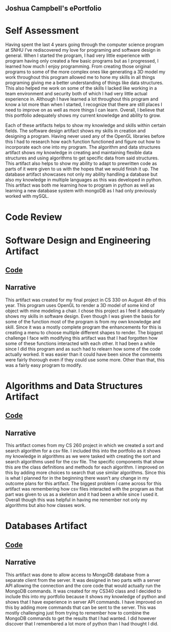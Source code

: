 ## Joshua Campbell's ePortfolio

# Self Assessment
  Having spent the last 4 years going through the computer science program at SNHU I’ve rediscovered my love for programing and software design in general. When I started the program, I had very little experience with program having only created a few basic programs but as I progressed, I learned how much I enjoy programming. From creating those original programs to some of the more complex ones like generating a 3D model my work throughout this program allowed me to hone my skills in all things programing giving me a better understanding of things like data structures. This also helped me work on some of the skills I lacked like working in a team environment and security both of which I had very little actual experience in. Although I have learned a lot throughout this program and know a lot more than when I started, I recognize that there are still places I need to improve on as well as more things I can learn. Overall, I believe that this portfolio adequately shows my current knowledge and ability to grow.
	 
 Each of these artifacts helps to show my knowledge and skills within certain fields. The software design artifact shows my skills in creation and designing a program. Having never used any of the OpenGL libraries before this I had to research how each function functioned and figure out how to incorporate each one into my program. The algorithm and data structures artifact shows my knowledge in creating and maintaining flexible data structures and using algorithms to get specific data from said structures. This artifact also helps to show my ability to adapt to prewritten code as parts of it were given to us with the hopes that we would finish it up. The database artifact showcases not only my ability handling a database but also my knowledge in multiple languages as this was developed in python. This artifact was both me learning how to program in python as well as learning a new database system with mongoDB as I had only previously worked with mySQL.

# Code Review

# Software Design and Engineering Artifact
## [Code](./SoftwareDesign.cpp) 

## Narrative
This artifact was created for my final project in CS 330 on August 4th of this year. This program uses OpenGL to render a 3D model of some kind of object with mine modeling a chair. I chose this project as I feel it adequately shows my skills in software design. Even though I was given the basis for some of the function most of the program is from my own knowledge and skill. Since it was a mostly complete program the enhancements for this is creating a menu to choose multiple different shapes to render. The biggest challenge I face with modifying this artifact was that I had forgotten how some of these functions interacted with each other. It had been a while since I did this program and as such had to relearn how some of the code actually worked. It was easier than it could have been since the comments were fairly thorough even if they could use some more. Other than that, this was a fairly easy program to modify.

# Algorithms and Data Structures Artifact
## [Code](./DataStructures.cpp)

## Narrative
This artifact comes from my CS 260 project in which we created a sort and search algorithm for a csv file. I included this into the portfolio as it shows my knowledge in algorithms as we were tasked with creating the sort and search algorithms used for the csv file. The specific components that show this are the class definitions and methods for each algorithm. I improved on this by adding more choices to search that use similar algorithms. Since this is what I planned for in the beginning there wasn’t any change in my outcome plans for this artifact. The biggest problem I came across for this artifact was remembering how csv files interacted with the program as that part was given to us as a skeleton and it had been a while since I used it. Overall though this was helpful in having me remember not only my algorithms but also how classes work.

# Databases Artifact
## [Code](./Database.py)

## Narrative
This artifact was done to allow access to MongoDB database from a separate client from the server. It was designed in two parts with a server API allowing the connection and the core code that would actually run the MongoDB commands. It was created for my CS340 class and I decided to include this into my portfolio because it shows my knowledge of python and shows that I have experience in server API commands. I have improved on this by adding more commands that can be sent to the server. This was mostly challenging just from trying to remember how to combine the MongoDB commands to get the results that I had wanted. I did however discover that I remembered a lot more of python than I had thought I did. 
